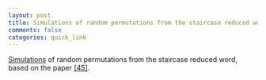 ```yaml
---
layout: post
title: Simulations of random permutations from the staircase reduced word
comments: false
categories: quick_link
---
```


<div><a href="{{site.url}}/simulations/2025-01-26-grothendieck-shenanigans/">Simulations</a> of random permutations from the staircase reduced word, based on the paper <a href="{{site.url}}/2024/07/Grothendieck-shenanigans/">[45]</a>.</div>
